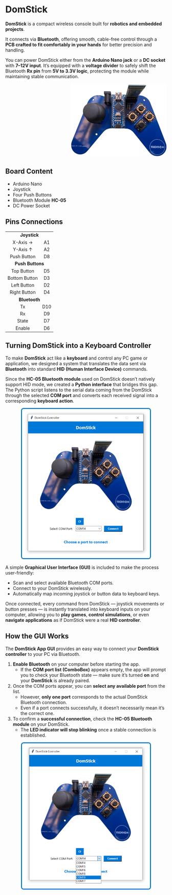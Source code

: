 <h1>DomStick</h1>

<p><strong>DomStick</strong> is a compact wireless console built for <strong>robotics and embedded projects</strong>.</p>
<p>
  It connects via <strong>Bluetooth</strong>, offering smooth, cable-free control through a
  <strong>PCB crafted to fit comfortably in your hands</strong> for better precision and handling.
</p>
<p>
  You can power DomStick either from the <strong>Arduino Nano jack</strong> or a <strong>DC socket</strong> with
  <strong>7–12V input</strong>. It’s equipped with a <strong>voltage divider</strong> to safely shift the Bluetooth
  <strong>Rx pin</strong> from <strong>5V to 3.3V logic</strong>, protecting the module while maintaining stable communication.
</p>

<p align="right">
  <img src="https://github.com/ahmedmamdouh32/DomStick/blob/master/Images/DomStick.png?raw=true"
       alt="DomStick Logo"
       width="300"
       height="228" />
</p>

<h2>Board Content</h2>
<ul>
  <li>Arduino Nano</li>
  <li>Joystick</li>
  <li>Four Push Buttons</li>
  <li>Bluetooth Module <strong>HC-05</strong></li>
  <li>DC Power Socket</li>
</ul>

<h2>Pins Connections</h2>
<table style="width: 200px; text-align: center;">
  <tbody>
    <tr><td colspan="2" align="center"><strong>Joystick</strong></td></tr>
    <tr><td>X-Axis →</td><td>A1</td></tr>
    <tr><td>Y-Axis ↑</td><td>A2</td></tr>
    <tr><td>Push Button</td><td>D8</td></tr>
    <tr><td colspan="2" align="center"><strong>Push Buttons</strong></td></tr>
    <tr><td>Top Button</td><td>D5</td></tr>
    <tr><td>Bottom Button</td><td>D3</td></tr>
    <tr><td>Left Button</td><td>D2</td></tr>
    <tr><td>Right Button</td><td>D4</td></tr>
    <tr><td colspan="2" align="center"><strong>Bluetooth</strong></td></tr>
    <tr><td>Tx</td><td>D10</td></tr>
    <tr><td>Rx</td><td>D9</td></tr>
    <tr><td>State</td><td>D7</td></tr>
    <tr><td>Enable</td><td>D6</td></tr>
  </tbody>
</table>

<h2>Turning DomStick into a Keyboard Controller</h2>
<p>
  To make <strong>DomStick</strong> act like a <strong>keyboard</strong> and control any PC game or application, we designed
  a system that translates the data sent via <strong>Bluetooth</strong> into standard
  <strong>HID (Human Interface Device)</strong> commands.
</p>
<p>
  Since the <strong>HC-05 Bluetooth module</strong> used on DomStick doesn’t natively support HID mode,
  we created a <strong>Python interface</strong> that bridges this gap. The Python script listens to the serial data
  coming from the DomStick through the selected <strong>COM port</strong> and converts each received signal into a
  corresponding <strong>keyboard action</strong>.
</p>

<p align="center">
  <img src="https://github.com/ahmedmamdouh32/DomStick/blob/master/Images/AppGUI.PNG?raw=true"
       alt="DomStick App GUI"
       width="400"
       height="464"
       style="border: 3px solid #0078D7; border-radius: 8px;" />
</p>

<p>
  A simple <strong>Graphical User Interface (GUI)</strong> is included to make the process user-friendly:
</p>
<ul>
  <li>Scan and select available Bluetooth COM ports.</li>
  <li>Connect to your DomStick wirelessly.</li>
  <li>Automatically map incoming joystick or button data to keyboard keys.</li>
</ul>

<p>
  Once connected, every command from DomStick — joystick movements or button presses —
  is instantly translated into keyboard inputs on your computer, allowing you to
  <strong>play games</strong>, <strong>control simulations</strong>, or even
  <strong>navigate applications</strong> as if DomStick were a real
  <strong>HID controller</strong>.
</p>

<h2>How the GUI Works</h2>
<p>
  The <strong>DomStick App GUI</strong> provides an easy way to connect your
  <strong>DomStick controller</strong> to your PC via Bluetooth.
</p>

<ol>
  <li>
    <strong>Enable Bluetooth</strong> on your computer before starting the app.
    <ul>
      <li>
        If the <strong>COM port list (ComboBox)</strong> appears empty, the app will prompt you to check
        your Bluetooth state — make sure it’s turned <strong>on</strong> and your
        <strong>DomStick</strong> is already paired.
      </li>
    </ul>
  </li>
  <li>
    Once the COM ports appear, you can <strong>select any available port</strong> from the list.
    <ul>
      <li>However, <strong>only one port</strong> corresponds to the actual DomStick Bluetooth connection.</li>
      <li>Even if a port connects successfully, it doesn’t necessarily mean it’s the correct one.</li>
    </ul>
  </li>
  <li>
    To confirm a <strong>successful connection</strong>, check the <strong>HC-05 Bluetooth module</strong> on your DomStick.
    <ul>
      <li>The <strong>LED indicator will stop blinking</strong> once a stable connection is established.</li>
    </ul>
  </li>
</ol>

<p align="center">
  <img src="https://github.com/ahmedmamdouh32/DomStick/blob/master/Images/GUIPorts.PNG?raw=true"
       alt="DomStick COM Ports"
       width="400"
       style="border: 3px solid #0078D7; border-radius: 8px;" />
</p>
